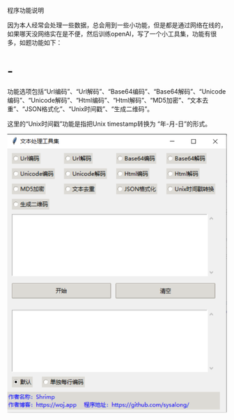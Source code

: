 程序功能说明

因为本人经常会处理一些数据，总会用到一些小功能，但是都是通过网络在线的，如果哪天没网络实在是不便，然后训练openAI，写了一个小工具集，功能有很多，如题功能如下：


# -
功能选项包括“Url编码”、“Url解码”、“Base64编码”、“Base64解码”、“Unicode编码”、“Unicode解码”、“Html编码”、“Html解码”、“MD5加密”、“文本去重”、“JSON格式化”、“Unix时间戳”、“生成二维码”。

这里的“Unix时间戳”功能是指把Unix timestamp转换为 “年-月-日”的形式。


![alt text](ded078afe04e1cf61747877cf9baca3c.png "optional title")

